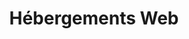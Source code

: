 ---
title: Hébergements Web
slug: hosting
sections: Premiers pas, Configuration de l'hébergement, Tutoriels, CMS, FTP et SSH, SSL, Bases de données, CloudDB, PHP, Optimiser son site, Diagnostic, Tâches automatisées (CRON), Réécriture et authentification, Anciennes offres
order: 02 
---